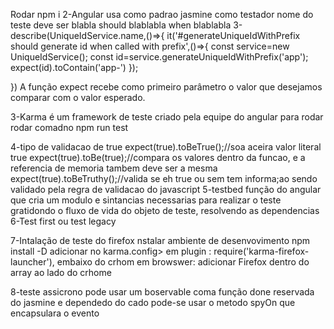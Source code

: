 Rodar npm i
2-Angular usa como padrao jasmine como testador
  nome do teste deve ser blabla should blablabla when blablabla 
3-describe(UniqueIdService.name,()=>{
  it('#generateUniqueIdWithPrefix should generate id when called with prefix',()=>{
    const service=new UniqueIdService();
    const id=service.generateUniqueIdWithPrefix('app');
    expect(id).toContain('app-')
  });

})
  A função expect recebe como primeiro parâmetro o valor que desejamos comparar com o valor esperado.

3-Karma é um framework de teste  criado pela equipe do angular
  para rodar rodar comadno npm run test

4-tipo de validacao de true
expect(true).toBeTrue();//soa aceira valor literal true 
expect(true).toBe(true);//compara os valores dentro da funcao, e a referencia de memoria tambem deve ser a mesma
expect(true).toBeTruthy();//valida se eh true ou sem tem informa;ao sendo validado pela regra de validacao do javascript
5-testbed
  função do angular que cria um modulo e sintancias necessarias para realizar o teste gratidondo o fluxo de vida do objeto de teste, resolvendo as dependencias
6-Test  first ou test legacy


7-Intalação de teste do firefox
nstalar ambiente de desenvovimento
npm install -D
adicionar no karma.config> 
  em plugin : require('karma-firefox-launcher'), embaixo do crhom
  em browswer: adicionar Firefox dentro do array ao lado do crhome

8-teste assicrono
pode usar um boservable coma função done reservada do jasmine e dependedo do cado pode-se usar o metodo
spyOn que encapsulara o evento


